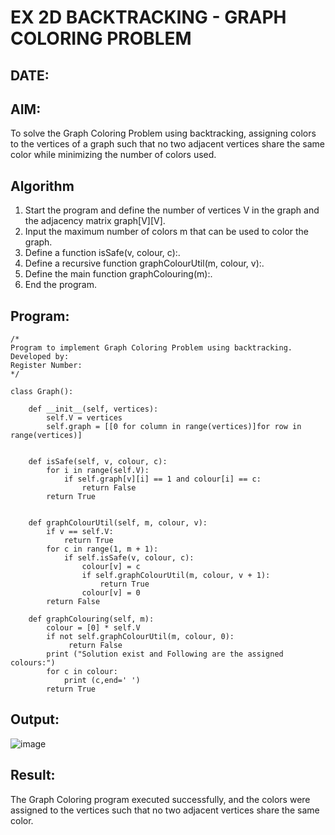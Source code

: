 # EX 2D BACKTRACKING - GRAPH COLORING PROBLEM
## DATE:
## AIM:
To solve the Graph Coloring Problem using backtracking, assigning colors to the vertices of a graph such that no two adjacent vertices share the same color while minimizing the number of colors used.



## Algorithm
1. Start the program and define the number of vertices V in the graph and the adjacency matrix graph[V][V].
2. Input the maximum number of colors m that can be used to color the graph.
3. Define a function isSafe(v, colour, c):.
4. Define a recursive function graphColourUtil(m, colour, v):.
5. Define the main function graphColouring(m):.
6. End the program.  

## Program:
```
/*
Program to implement Graph Coloring Problem using backtracking.
Developed by: 
Register Number:  
*/

class Graph():
 
    def __init__(self, vertices):
        self.V = vertices
        self.graph = [[0 for column in range(vertices)]for row in range(vertices)]
 
  
    def isSafe(self, v, colour, c):
        for i in range(self.V):
            if self.graph[v][i] == 1 and colour[i] == c:
                return False
        return True
     
    
    def graphColourUtil(self, m, colour, v):
        if v == self.V:
            return True
        for c in range(1, m + 1):
            if self.isSafe(v, colour, c):
                colour[v] = c
                if self.graphColourUtil(m, colour, v + 1):
                    return True
                colour[v] = 0
        return False
 
    def graphColouring(self, m):
        colour = [0] * self.V
        if not self.graphColourUtil(m, colour, 0):
             return False
        print ("Solution exist and Following are the assigned colours:")
        for c in colour:
            print (c,end=' ')
        return True

```

## Output:
![image](https://github.com/user-attachments/assets/48dcb752-89e9-42f4-aa66-81423e27df4b)



## Result:
The Graph Coloring program executed successfully, and the colors were assigned to the vertices such that no two adjacent vertices share the same color.
